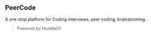 ## PeerCode

A one stop platform for Coding interviews, peer coding, brainstroming. 
> Powered by Huddle01